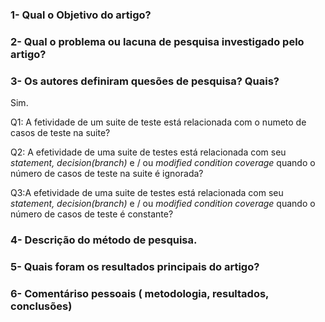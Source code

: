 
### 1- Qual o Objetivo do artigo?


### 2- Qual o problema ou lacuna de pesquisa  investigado pelo artigo?

### 3- Os autores definiram quesões de pesquisa? Quais?
  Sim.

  Q1: A fetividade de um suite de teste está relacionada com o numeto de casos de teste na suite?

  Q2: A efetividade de uma suite de testes está relacionada com seu *statement, decision(branch)* e / ou *modified condition coverage* quando o número de casos de teste na suite é ignorada?

  Q3:A efetividade de uma suite de testes está relacionada com seu *statement, decision(branch)* e / ou *modified condition coverage* quando o número de casos de teste é constante?

###  4- Descrição do método de pesquisa.

### 5- Quais foram os resultados principais do artigo?

### 6- Comentáriso pessoais ( metodologia, resultados, conclusões)
